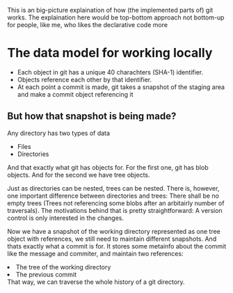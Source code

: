 This is an big-picture explaination of how (the implemented parts of) git works. 
The explaination here would be top-bottom approach not bottom-up for people, like me, who likes the declarative code more

# The data model for working locally
<ul> 
<li>Each object in git has a unique 40 charachters (SHA-1) identifier. </li>

<li>Objects reference each other by that identifier.</li>
<li>At each point a commit is made, git takes a snapshot of the staging area and make a commit object referencing it</li>

</ul>

## But how that snapshot is being made? 
Any directory has two types of data
<ul>
  <li>Files</li>
  <li>Directories</li>
</ul>
And that exactly what git has objects for.
For the first one, git has blob objects.  And for the second we have tree objects. 

Just as directories can be nested, trees can be nested. 
There is, however, one important difference between directories and trees: There shall be no empty trees (Trees not referencing some blobs after an arbitairly number of traversals).  The motivations behind that is pretty straightforward: A version control is only interested in the changes.

Now we have a snapshot of the working directory represented as one tree object with references, we still need to maintain different snapshots. And thats exactly what a commit is for. 
It stores some metainfo about the commit like the message and commiter, and maintain two references: 
<ui>
<li>The tree of the working directory</li>
<li>The previous commit</li>
</ui>
That way, we can traverse the whole history of a git directory. 
